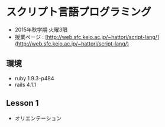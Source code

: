 # スクリプト言語プログラミング
* 2015年秋学期 火曜3限
* 授業ページ : [http://web.sfc.keio.ac.jp/~hattori/script-lang/](http://web.sfc.keio.ac.jp/~hattori/script-lang/)

## 環境
* ruby 1.9.3-p484
* rails 4.1.1

## Lesson 1
* オリエンテーション
